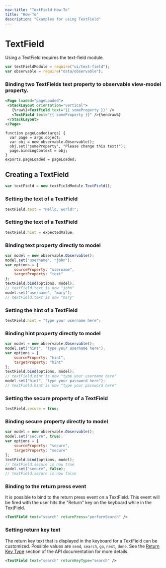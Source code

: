 ```yaml
---
nav-title: "TextField How-To"
title: "How-To"
description: "Examples for using TextField"
---
```

# TextField
Using a TextField requires the text-field module.
``` JavaScript
var textFieldModule = require("ui/text-field");
var observable = require("data/observable");
```
### Binding two TextFields text property to observable view-model property.
```XML
<Page loaded="pageLoaded">
 <StackLayout orientation="vertical">
   {%raw%}<TextField text="{{ someProperty }}" />
   <TextField text="{{ someProperty }}" />{%endraw%}
 </StackLayout>
</Page>
```
```JS
function pageLoaded(args) {
  var page = args.object;
  var obj = new observable.Observable();
  obj.set("someProperty", "Please change this text!");
  page.bindingContext = obj;
}
exports.pageLoaded = pageLoaded;
```
## Creating a TextField
``` JavaScript
var textField = new textFieldModule.TextField();
```
### Setting the text of a TextField
``` JavaScript
textField.text = "Hello, world!";
```
### Setting the text of a TextField
``` JavaScript
textField.hint = expectedValue;
```
### Binding text property directly to model
``` JavaScript
var model = new observable.Observable();
model.set("username", "john");
var options = {
    sourceProperty: "username",
    targetProperty: "text"
};
textField.bind(options, model);
// textField.text is now "john"
model.set("username", "mary");
// textField.text is now "mary"
```
### Setting the hint of a TextField
``` JavaScript
textField.hint = "type your username here";
```
### Binding hint property directly to model
``` JavaScript
var model = new observable.Observable();
model.set("hint", "type your username here");
var options = {
    sourceProperty: "hint",
    targetProperty: "hint"
};
textField.bind(options, model);
// textField.hint is now "type your username here"
model.set("hint", "type your password here");
// textField.hint is now "type your password here"
```
### Setting the secure property of a TextField
``` JavaScript
textField.secure = true;
```
### Binding secure property directly to model
``` JavaScript
var model = new observable.Observable();
model.set("secure", true);
var options = {
    sourceProperty: "secure",
    targetProperty: "secure"
};
textField.bind(options, model);
// textField.secure is now true
model.set("secure", false);
// textField.secure is now false
```
### Binding to the return press event
It is possible to bind to the return press event on a TextField. This event will be fired with the user hits the "Return" key on the keyboard while in the TextField.
````XML
<TextField text="search" returnPress="performSearch" />
````

### Setting return key text
The return key text that is displayed in the keyboard for a TextField can be customized. Possible values are `send`, `search`, `go`, `next`, `done`. See the [Return Key Type](https://docs.nativescript.org/ui/keyboard#return-key-type) section of the API documentation for more details.

````XML
<TextField text="search" returnKeyType="search" />
````
